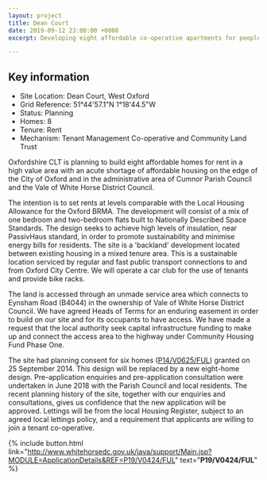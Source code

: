 ```yaml
---
layout: project
title: Dean Court
date: 2019-09-12 23:00:00 +0000
excerpt: Developing eight affordable co-operative apartments for people in West Oxford.

---
```

<div class="pullout-box">

<h2>Key information</h2> <ul> <li>Site Location: Dean Court, West Oxford</li> <li>Grid Reference: 51°44'57.1"N 1°18'44.5"W</li> <li>Status: Planning</li> <li>Homes: 8</li> <li>Tenure: Rent</li> <li>Mechanism: Tenant Management Co-operative and Community Land Trust</li> </ul> </div>

Oxfordshire CLT is planning to build eight affordable homes for rent in a high value area with an acute shortage of affordable housing on the edge of the City of Oxford and in the administrative area of Cumnor Parish Council and the Vale of White Horse District Council.

The intention is to set rents at levels comparable with the Local Housing Allowance for the Oxford BRMA. The development will consist of a mix of one bedroom and two-bedroom flats built to Nationally Described Space Standards. The design seeks to achieve high levels of insulation, near PassivHaus standard, in order to promote sustainability and minimise energy bills for residents. The site is a 'backland' development located between existing housing in a mixed tenure area. This is a sustainable location serviced by regular and fast public transport connections to and from Oxford City Centre. We will operate a car club for the use of tenants and provide bike racks.

The land is accessed through an unmade service area which connects to Eynsham Road (B4044) in the ownership of Vale of White Horse District Council. We have agreed Heads of Terms for an enduring easement in order to build on our site and for its occupants to have access. We have made a request that the local authority seek capital infrastructure funding to make up and connect the access area to the highway under Community Housing Fund Phase One.

The site had planning consent for six homes ([P14/V0625/FUL](http://www.whitehorsedc.gov.uk/java/support/Main.jsp?MODULE=ApplicationDetails&REF=P14/V0625/FUL)) granted on 25 September 2014. This design will be replaced by a new eight-home design. Pre-application enquiries and pre-application consultation were undertaken in June 2018 with the Parish Council and local residents. The recent planning history of the site, together with our enquiries and consultations, gives us confidence that the new application will be approved. Lettings will be from the local Housing Register, subject to an agreed local lettings policy, and a requirement that applicants are willing to join a tenant co-operative.

{% include button.html link="http://www.whitehorsedc.gov.uk/java/support/Main.jsp?MODULE=ApplicationDetails&REF=P19/V0424/FUL" text="**P19/V0424/FUL**" %}